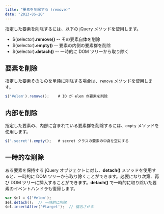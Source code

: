 ```yaml
---
title: "要素を削除する (remove)"
date: "2013-06-20"
---
```


指定した要素を削除するには、以下の jQuery メソッドを使用します。

* $(selector)**.remove()** -- その要素自体を削除
* $(selector)**.empty()** -- 要素の内側の要素群を削除
* $(selector)**.detach()** -- 一時的に DOM ツリーから取り除く

要素を削除
----

指定した要素そのものを単純に削除する場合は、`remove` メソッドを使用します。

```javascript
$('#elem').remove();    # ID が elem の要素を削除
```

内部を削除
----

指定した要素の、内部に含まれている要素群を削除するには、`empty` メソッドを使用します。

```javascript
$('.secret').empty();   # secret クラスの要素の中身を空にする
```

一時的な削除
----

ある要素を保持する jQuery オブジェクトに対し、**detach()** メソッドを使用すると、一時的に DOM ツリーから取り除くことができます。必要になり次第、再び DOM ツリーに挿入することができます。**detach()** で一時的に取り除いた要素のイベントハンドラも復帰します。

```javascript
var $el = $('#elem');
$el.detach();  // 一時的に削除
$el.insertAfter('#target');  // 復活させる
```

